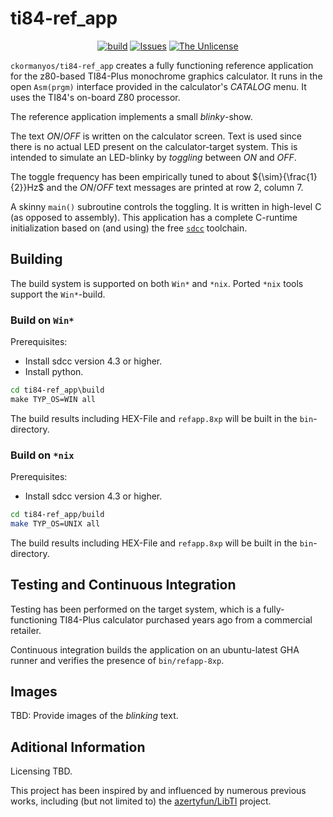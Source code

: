 ti84-ref_app
==================

<p align="center">
    <a href="https://github.com/ckormanyos/ti84-ref_app/actions">
        <img src="https://github.com/ckormanyos/ti84-ref_app/actions/workflows/ti84-ref_app.yml/badge.svg" alt="build"></a>
    <a href="https://github.com/ckormanyos/ti84-ref_app/issues?q=is%3Aissue+is%3Aopen+sort%3Aupdated-desc">
        <img src="https://custom-icon-badges.herokuapp.com/github/issues-raw/ckormanyos/ti84-ref_app?logo=github" alt="Issues" /></a>
    <a href="https://github.com/ckormanyos/ti84-ref_app/blob/main/UNLICENSE">
        <img src="https://img.shields.io/badge/license-The Unlicense-blue.svg" alt="The Unlicense"></a>
</p>

`ckormanyos/ti84-ref_app` creates a fully functioning reference application
for the z80-based TI84-Plus monochrome graphics calculator. It runs in the
open `Asm(prgm)` interface provided in the calculator's _CATALOG_ menu.
It uses the TI84's on-board Z80 processor.

The reference application implements a small _blinky_-show.

The text _ON_/_OFF_ is written on the calculator screen.
Text is used since there is no actual LED present on the calculator-target system.
This is intended to simulate an LED-blinky by _toggling_ between _ON_ and _OFF_.

The toggle frequency has been empirically tuned to about ${\sim}{\frac{1}{2}}Hz$
and the _ON_/_OFF_ text messages are printed at row $2$, column $7$.

A skinny `main()` subroutine controls the toggling.
It is written in high-level C (as opposed to assembly).
This application has a complete C-runtime initialization based on (and using) the
free [`sdcc`](https://sdcc.sourceforge.net) toolchain.

## Building

The build system is supported on both `Win*` and `*nix`. Ported `*nix` tools
support the `Win*`-build.

### Build on `Win*`

Prerequisites:
  - Install sdcc version 4.3 or higher.
  - Install python.

```cmd
cd ti84-ref_app\build
make TYP_OS=WIN all
```

The build results including HEX-File and `refapp.8xp` will be built in the `bin`-directory.

### Build on `*nix`

Prerequisites:
  - Install sdcc version 4.3 or higher.

```sh
cd ti84-ref_app/build
make TYP_OS=UNIX all
```

The build results including HEX-File and `refapp.8xp` will be built in the `bin`-directory.

## Testing and Continuous Integration

Testing has been performed on the target system, which is a fully-functioning
TI84-Plus calculator purchased years ago from a commercial retailer.

Continuous integration builds the application on an ubuntu-latest GHA runner
and verifies the presence of `bin/refapp-8xp`.

## Images

TBD: Provide images of the _blinking_ text.

## Aditional Information

Licensing TBD.

This project has been inspired by and influenced by numerous previous works,
including (but not limited to)
the [azertyfun/LibTI](https://github.com/azertyfun/LibTI) project.
